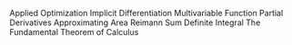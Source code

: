 Applied Optimization
Implicit Differentiation
Multivariable Function
Partial Derivatives
Approximating Area
Reimann Sum
Definite Integral
The Fundamental Theorem of Calculus
